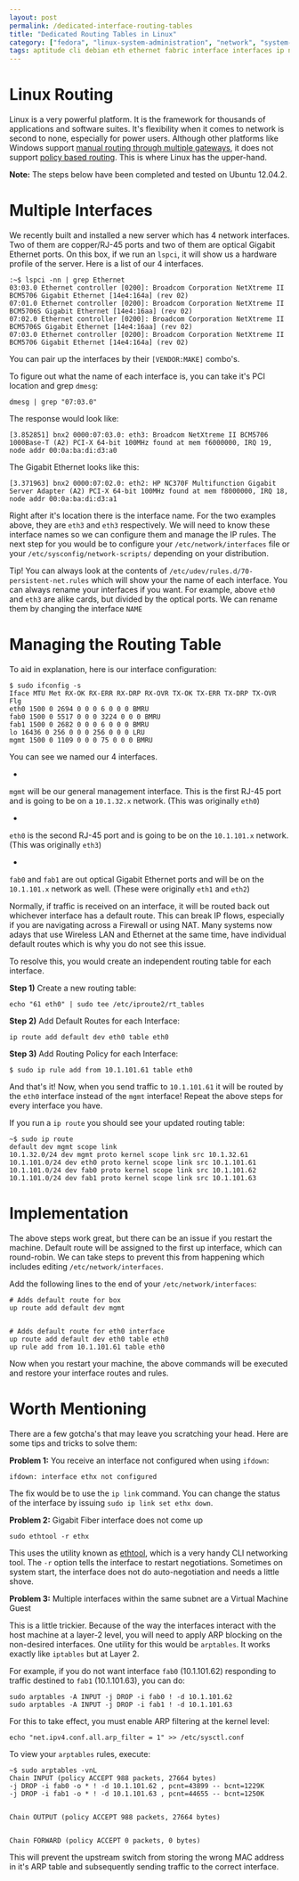 ```yaml
---
layout: post
permalink: /dedicated-interface-routing-tables
title: "Dedicated Routing Tables in Linux"
category: ["fedora", "linux-system-administration", "network", "system-administration", "ubuntu-linux-system-administration"]
tags: aptitude cli debian eth ethernet fabric interface interfaces ip network-2 networking optic reth routing switching ubuntu
---
```

# Linux Routing

Linux is a very powerful platform. It is the framework for thousands of applications and software suites. It's flexibility when it comes to network is second to none, especially for power users. Although other platforms like Windows support [manual routing through multiple gateways](http://windows.microsoft.com/en-us/windows-vista/configuring-multiple-gateways-on-a-network), it does not support [policy based routing](http://en.wikipedia.org/wiki/Policy-based_routing). This is where Linux has the upper-hand.

**Note:** The steps below have been completed and tested on Ubuntu 12.04.2.

# Multiple Interfaces

We recently built and installed a new server which has 4 network interfaces. Two of them are copper/RJ-45 ports and two of them are optical Gigabit Ethernet ports. On this box, if we run an `lspci`, it will show us a hardware profile of the server. Here is a list of our 4 interfaces.

    :~$ lspci -nn | grep Ethernet
    03:03.0 Ethernet controller [0200]: Broadcom Corporation NetXtreme II BCM5706 Gigabit Ethernet [14e4:164a] (rev 02)
    07:01.0 Ethernet controller [0200]: Broadcom Corporation NetXtreme II BCM5706S Gigabit Ethernet [14e4:16aa] (rev 02)
    07:02.0 Ethernet controller [0200]: Broadcom Corporation NetXtreme II BCM5706S Gigabit Ethernet [14e4:16aa] (rev 02)
    07:03.0 Ethernet controller [0200]: Broadcom Corporation NetXtreme II BCM5706 Gigabit Ethernet [14e4:164a] (rev 02)

You can pair up the interfaces by their `[VENDOR:MAKE]` combo's.

To figure out what the name of each interface is, you can take it's PCI location and grep `dmesg`:

    dmesg | grep "07:03.0"

The response would look like:

    [3.852851] bnx2 0000:07:03.0: eth3: Broadcom NetXtreme II BCM5706 1000Base-T (A2) PCI-X 64-bit 100MHz found at mem f6000000, IRQ 19, node addr 00:0a:ba:di:d3:a0

The Gigabit Ethernet looks like this:

    [3.371963] bnx2 0000:07:02.0: eth2: HP NC370F Multifunction Gigabit Server Adapter (A2) PCI-X 64-bit 100MHz found at mem f8000000, IRQ 18, node addr 00:0a:ba:di:d3:a1

Right after it's location there is the interface name. For the two examples above, they are `eth3` and `eth3` respectively. We will need to know these interface names so we can configure them and manage the IP rules. The next step for you would be to configure your `/etc/network/interfaces` file or your `/etc/sysconfig/network-scripts/` depending on your distribution.

Tip! You can always look at the contents of `/etc/udev/rules.d/70-persistent-net.rules` which will show your the name of each interface. You can always rename your interfaces if you want. For example, above `eth0` and `eth3` are alike cards, but divided by the optical ports. We can rename them by changing the interface `NAME`

# Managing the Routing Table

To aid in explanation, here is our interface configuration:

    $ sudo ifconfig -s
    Iface MTU Met RX-OK RX-ERR RX-DRP RX-OVR TX-OK TX-ERR TX-DRP TX-OVR Flg
    eth0 1500 0 2694 0 0 0 6 0 0 0 BMRU
    fab0 1500 0 5517 0 0 0 3224 0 0 0 BMRU
    fab1 1500 0 2682 0 0 0 6 0 0 0 BMRU
    lo 16436 0 256 0 0 0 256 0 0 0 LRU
    mgmt 1500 0 1109 0 0 0 75 0 0 0 BMRU

You can see we named our 4 interfaces.

- 

`mgmt` will be our general management interface. This is the first RJ-45 port and is going to be on a `10.1.32.x` network. (This was originally `eth0`)

- 

`eth0` is the second RJ-45 port and is going to be on the `10.1.101.x` network. (This was originally `eth3`)

- 

`fab0` and `fab1` are out optical Gigabit Ethernet ports and will be on the `10.1.101.x` network as well. (These were originally `eth1` and `eth2`)

Normally, if traffic is received on an interface, it will be routed back out whichever interface has a default route. This can break IP flows, especially if you are navigating across a Firewall or using NAT. Many systems now adays that use Wireless LAN and Ethernet at the same time, have individual default routes which is why you do not see this issue.

To resolve this, you would create an independent routing table for each interface.

**Step 1)** Create a new routing table:

    echo "61 eth0" | sudo tee /etc/iproute2/rt_tables

**Step 2)** Add Default Routes for each Interface:

    ip route add default dev eth0 table eth0

**Step 3)** Add Routing Policy for each Interface:

    $ sudo ip rule add from 10.1.101.61 table eth0

And that's it! Now, when you send traffic to `10.1.101.61` it will be routed by the `eth0` interface instead of the `mgmt` interface! Repeat the above steps for every interface you have.

If you run a `ip route` you should see your updated routing table:

    ~$ sudo ip route
    default dev mgmt scope link
    10.1.32.0/24 dev mgmt proto kernel scope link src 10.1.32.61
    10.1.101.0/24 dev eth0 proto kernel scope link src 10.1.101.61
    10.1.101.0/24 dev fab0 proto kernel scope link src 10.1.101.62
    10.1.101.0/24 dev fab1 proto kernel scope link src 10.1.101.63

# Implementation

The above steps work great, but there can be an issue if you restart the machine. Default route will be assigned to the first up interface, which can round-robin. We can take steps to prevent this from happening which includes editing `/etc/network/interfaces`.

Add the following lines to the end of your `/etc/network/interfaces`:

    # Adds default route for box
    up route add default dev mgmt
    
    
    # Adds default route for eth0 interface
    up route add default dev eth0 table eth0
    up rule add from 10.1.101.61 table eth0

Now when you restart your machine, the above commands will be executed and restore your interface routes and rules.

# Worth Mentioning

There are a few gotcha's that may leave you scratching your head. Here are some tips and tricks to solve them:

**Problem 1:** You receive an interface not configured when using `ifdown`:

    ifdown: interface ethx not configured

The fix would be to use the `ip link` command. You can change the status of the interface by issuing `sudo ip link set ethx down`.

**Problem 2:** Gigabit Fiber interface does not come up

    sudo ethtool -r ethx

This uses the utility known as [ethtool](http://www.linuxcommand.org/man_pages/ethtool8.html), which is a very handy CLI networking tool. The `-r` option tells the interface to restart negotiations. Sometimes on system start, the interface does not do auto-negotiation and needs a little shove.

**Problem 3:** Multiple interfaces within the same subnet are a Virtual Machine Guest

This is a little trickier. Because of the way the interfaces interact with the host machine at a layer-2 level, you will need to apply ARP blocking on the non-desired interfaces. One utility for this would be `arptables`. It works exactly like `iptables` but at Layer 2.

For example, if you do not want interface `fab0` (10.1.101.62) responding to traffic destined to `fab1` (10.1.101.63), you can do:

    sudo arptables -A INPUT -j DROP -i fab0 ! -d 10.1.101.62
    sudo arptables -A INPUT -j DROP -i fab1 ! -d 10.1.101.63

For this to take effect, you must enable ARP filtering at the kernel level:

    echo "net.ipv4.conf.all.arp_filter = 1" >> /etc/sysctl.conf

To view your `arptables` rules, execute:

    ~$ sudo arptables -vnL
    Chain INPUT (policy ACCEPT 988 packets, 27664 bytes)
    -j DROP -i fab0 -o * ! -d 10.1.101.62 , pcnt=43899 -- bcnt=1229K
    -j DROP -i fab1 -o * ! -d 10.1.101.63 , pcnt=44655 -- bcnt=1250K
    
    
    Chain OUTPUT (policy ACCEPT 988 packets, 27664 bytes)
    
    
    Chain FORWARD (policy ACCEPT 0 packets, 0 bytes)

This will prevent the upstream switch from storing the wrong MAC address in it's ARP table and subsequently sending traffic to the correct interface.

